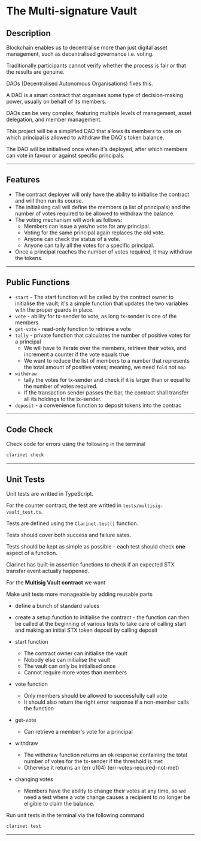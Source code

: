 # The Multi-signature Vault

## Description

Blockchain enables us to decentralise more than just digital asset management, such as decentralised governance i.e. voting.

Traditionally participants cannot verify whether the process is fair or that the results are genuine.

DAOs (Decentralised Autonomous Organisations) fixes this.

A DAO is a smart contract that organises some type of decision-making power, usually on behalf of its members.

DAOs can be very complex, featuring multiple levels of management, asset delegation, and member management.

This project will be a simplified DAO that allows its members to vote on which principal is allowed to withdraw the DAO's token balance.

The DAO will be initialised once when it's deployed, after which members can vote in favour or against specific principals.

___
## Features

- The contract deployer will only have the ability to initialise the contract and will then run its course.
- The initialising call will define the members (a list of principals) and the number of votes required to be allowed to withdraw the balance.
- The voting mechanism will work as follows:
  - Members can issue a yes/no vote for any principal.
  - Voting for the same principal again replaces the old vote.
  - Anyone can check the status of a vote.
  - Anyone can tally all the votes for a specific principal.
- Once a principal reaches the number of votes required, it may withdraw the tokens.

___
## Public Functions

- `start` - The start function will be called by the contract owner to initialise the vault; it's a simple function that updates the two variables with the proper guards in place.
- `vote` - ability for tx-sender to vote, as long tx-sender is one of the members
- `get-vote` - read-only function to retrieve a vote
- `tally` - private function that calculates the number of positive votes for a principal
  - We will have to iterate over the members, retrieve their votes, and increment a counter if the vote equals true
  - We want to reduce the list of members to a number that represents the total amount of positive votes; meaning, we need `fold` not `map`
- `withdraw`
  - tally the votes for tx-sender and check if it is larger than or equal to the number of votes required.
  - If the transaction sender passes the bar, the contract shall transfer all its holdings to the tx-sender.
- `deposit` - a convenience function to deposit tokens into the contrac

___
## Code Check

Check code for errors using the following in the terminal

```bash
clarinet check
```
___
## Unit Tests

Unit tests are writted in TypeScript.

For the counter contract, the test are writted in `tests/multisig-vault_test.ts`.

Tests are defined using the `Clarinet.test()` function.

Tests should cover both success and failure sates.

Tests should be kept as simple as possible - each test should check **one** aspect of a function.

Clarinet has built-in assertion functions to check if an expected STX transfer event actually happened.

For the **Multisig Vault contract** we want

Make unit tests more manageable by adding reusable parts
- define a bunch of standard values
- create a setup function to initialise the contract - the function can then be called at the beginning of various tests to take care of calling start and making an initial STX token deposit by calling deposit


- start function
  - The contract owner can initialise the vault
  - Nobody else can initialise the vault
  - The vault can only be initialised once
  - Cannot require more votes than members
- vote function
  - Only members should be allowed to successfully call vote
  - It should also return the right error response if a non-member calls the function
- get-vote
  - Can retrieve a member's vote for a principal
- withdraw
  - The withdraw function returns an ok response containing the total number of votes for the tx-sender if the threshold is met
  - Otherwise it returns an (err u104) (err-votes-required-not-met)
- changing votes
  - Members have the ability to change their votes at any time, so we need a test where a vote change causes a recipient to no longer be eligible to claim the balance.


Run unit tests in the terminal via the following command

```bash
clarinet test
```
___
